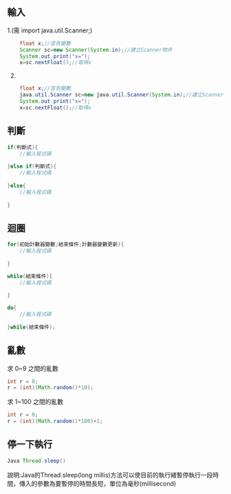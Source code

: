 輸入
----
1.(需  import java.util.Scanner;)
```java
    float x;//宣告變數
    Scanner sc=new Scanner(System.in);//建立Scanner物件
    System.out.print("x=");
    x=sc.nextFloat();//取得x
```
2.
```java
    float x;//宣告變數
    java.util.Scanner sc=new java.util.Scanner(System.in);//建立Scanner物件
    System.out.print("x=");
    x=sc.nextFloat();//取得x
```
判斷
----
```java
if(判斷式){
    //輸入程式碼
    
}else if(判斷式){
    //輸入程式碼
     
}else{
    //輸入程式碼
    
}
```
迴圈
----
```java
for(初始計數器變數;結束條件;計數器變數更新){
    //輸入程式碼
    
}

while(結束條件){
    //輸入程式碼
    
}

do{
    //輸入程式碼
    
}while(結束條件);
```
亂數
----
求 0~9 之間的亂數
```java
int r = 0;
r = (int)(Math.random()*10);
```
求 1~100 之間的亂數
```java
int r = 0;
r = (int)(Math.random()*100)+1;
```
停一下執行
----
```java
Java Thread.sleep()
```
說明:Java的Thread.sleep(long millis)方法可以使目前的執行緒暫停執行一段時間，傳入的參數為要暫停的時間長短，單位為毫秒(millisecond)
